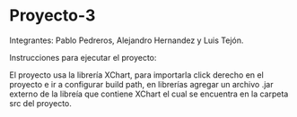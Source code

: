 # Proyecto-3

Integrantes: Pablo Pedreros, Alejandro Hernandez y Luis Tejón.

Instrucciones para ejecutar el proyecto:

El proyecto usa la librería XChart, para importarla click derecho en el proyecto e ir a configurar build path, en librerías agregar un archivo .jar externo de la libreía que contiene XChart el cual se encuentra en la carpeta src del proyecto.

